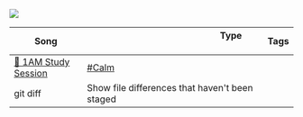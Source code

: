 ![](https://github.com/joanafonsogomes/AmbienceSongs/blob/main/header.JPG)

| Song  | &nbsp; &nbsp; &nbsp; &nbsp; &nbsp; &nbsp; &nbsp; &nbsp;  &nbsp; &nbsp; &nbsp; &nbsp; &nbsp; &nbsp; &nbsp; &nbsp; &nbsp; &nbsp; &nbsp; &nbsp; &nbsp; &nbsp; &nbsp; &nbsp; &nbsp; &nbsp; &nbsp; Type &nbsp; &nbsp; &nbsp; &nbsp; &nbsp; &nbsp; &nbsp; &nbsp; &nbsp; &nbsp; &nbsp; &nbsp; &nbsp; &nbsp; &nbsp; &nbsp; &nbsp; &nbsp; &nbsp; &nbsp; &nbsp; &nbsp; &nbsp; &nbsp;  &nbsp; &nbsp; &nbsp; | Tags |
| ---------------- | ----------------------------------------- | ----------------------------------------- |
| [🌙 1AM Study Session](https://github.com/joanafonsogomes/AmbienceSongs/blob/main/Ambience_mds/1AM_study_session.md) | <a href="/tags/hashtag" class="tag">#Calm</a> |
| git diff | Show file differences that haven't been staged |
